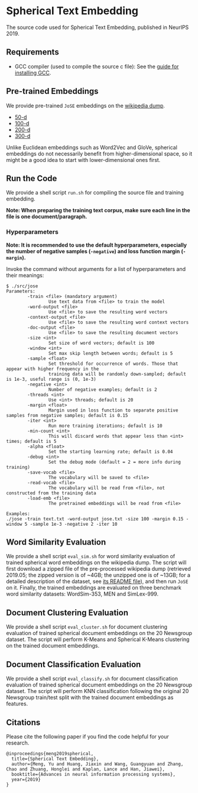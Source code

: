 # Spherical Text Embedding

The source code used for Spherical Text Embedding, published in NeurIPS 2019.

## Requirements

* GCC compiler (used to compile the source c file): See the [guide for installing GCC](https://gcc.gnu.org/wiki/InstallingGCC).

## Pre-trained Embeddings

We provide pre-trained ``JoSE`` embeddings on the [wikipedia dump](datasets/wiki/README.md).
* [50-d](https://drive.google.com/open?id=1bH7Jix1oQVzFxOz9ZtBa2RJZCLr6Zxvx)
* [100-d](https://drive.google.com/file/d/1hfA8BbhdnbxKejoW78lZU_voJCEfrSVH/view?usp=sharing)
* [200-d](https://drive.google.com/file/d/1qwMSFyf_6OVDxYoWywhsEhiZ3GlL041q/view?usp=sharing)
* [300-d](https://drive.google.com/file/d/13rPhPCOO1jA2ROhb4gBa8-2wsjdq-87Y/view?usp=sharing)

Unlike Euclidean embeddings such as Word2Vec and GloVe, spherical embeddings do not necessarily benefit from higher-dimensional space, so it might be a good idea to start with lower-dimensional ones first.

## Run the Code

We provide a shell script ``run.sh`` for compiling the source file and training embedding.

**Note: When preparing the training text corpus, make sure each line in the file is one document/paragraph.**

### Hyperparameters

**Note: It is recommended to use the default hyperparameters, especially the number of negative samples (``-negative``) and loss function margin (``-margin``).**

Invoke the command without arguments for a list of hyperparameters and their meanings:
```
$ ./src/jose
Parameters:
        -train <file> (mandatory argument)
                Use text data from <file> to train the model
        -word-output <file>
                Use <file> to save the resulting word vectors
        -context-output <file>
                Use <file> to save the resulting word context vectors
        -doc-output <file>
                Use <file> to save the resulting document vectors
        -size <int>
                Set size of word vectors; default is 100
        -window <int>
                Set max skip length between words; default is 5
        -sample <float>
                Set threshold for occurrence of words. Those that appear with higher frequency in the
                training data will be randomly down-sampled; default is 1e-3, useful range is (0, 1e-3)
        -negative <int>
                Number of negative examples; default is 2
        -threads <int>
                Use <int> threads; default is 20
        -margin <float>
                Margin used in loss function to separate positive samples from negative samples; default is 0.15
        -iter <int>
                Run more training iterations; default is 10
        -min-count <int>
                This will discard words that appear less than <int> times; default is 5
        -alpha <float>
                Set the starting learning rate; default is 0.04
        -debug <int>
                Set the debug mode (default = 2 = more info during training)
        -save-vocab <file>
                The vocabulary will be saved to <file>
        -read-vocab <file>
                The vocabulary will be read from <file>, not constructed from the training data
        -load-emb <file>
                The pretrained embeddings will be read from <file>

Examples:
./jose -train text.txt -word-output jose.txt -size 100 -margin 0.15 -window 5 -sample 1e-3 -negative 2 -iter 10
```

## Word Similarity Evaluation

We provide a shell script ``eval_sim.sh`` for word similarity evaluation of trained spherical word embeddings on the wikipedia dump. The script will first download a zipped file of the pre-processed wikipedia dump (retrieved 2019.05; the zipped version is of ~4GB; the unzipped one is of ~13GB; for a detailed description of the dataset, see [its README file](datasets/wiki/README.md)), and then run ``JoSE`` on it. Finally, the trained embeddings are evaluated on three benchmark word similarity datasets: WordSim-353, MEN and SimLex-999.

## Document Clustering Evaluation

We provide a shell script ``eval_cluster.sh`` for document clustering evaluation of trained spherical document embeddings on the 20 Newsgroup dataset. The script will perform K-Means and Spherical K-Means clustering on the trained document embeddings.

## Document Classification Evaluation

We provide a shell script ``eval_classify.sh`` for document classification evaluation of trained spherical document embeddings on the 20 Newsgroup dataset. The script will perform KNN classification following the original 20 Newsgroup train/test split with the trained document embeddings as features.

## Citations

Please cite the following paper if you find the code helpful for your research.
```
@inproceedings{meng2019spherical,
  title={Spherical Text Embedding},
  author={Meng, Yu and Huang, Jiaxin and Wang, Guangyuan and Zhang, Chao and Zhuang, Honglei and Kaplan, Lance and Han, Jiawei},
  booktitle={Advances in neural information processing systems},
  year={2019}
}
```
